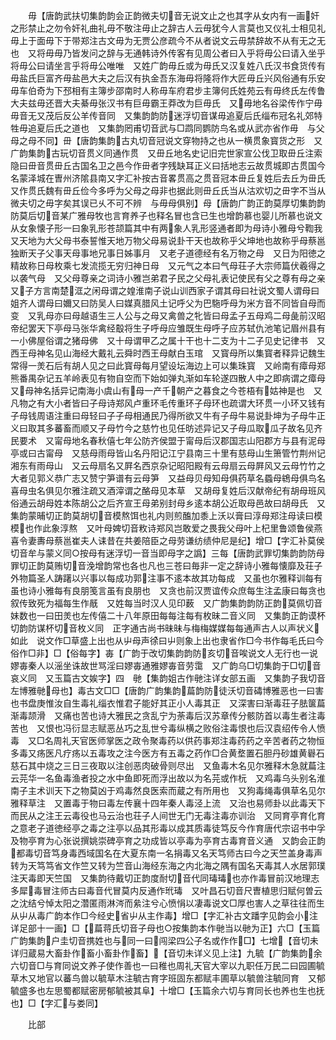 <!-- { "loadSidebar": true } -->
　　毋【唐韵武扶切集韵韵会正韵微夫切音无说文止之也其字从女内有一画奸之形禁止之勿令奸礼曲礼毋不敬注毋止之辞古人云毋犹今人言莫也又仪礼士相见礼毋上于面毋下于带郑注古文毋为无贾公彦疏今不从者说文云毋禁辞故不从有无之无也　又将毋毋乃皆发问之辞与无通韩诗外传客有见周公者曰入乎将毋公曰请入坐乎将毋公曰请坐言乎将毋公唯唯　又姓广韵毋丘或为毋氏又汉复姓八氏汉书食货传有毋盐氏巨富齐毋盐邑大夫之后汉有执金吾东海毋将隆将作大匠毋丘兴风俗通有乐安毋车伯奇为下邳相有主簿步邵南时人称毋车府君步主簿何氏姓苑云有毋终氏左传鲁大夫兹毋还晋大夫綦毋张汉书有巨毋霸王莽改为巨毋氏　又毋地名谷梁传作宁毋毋音无又茂后反公羊传音同　又集韵韵防迷浮切音谋毋追夏后氏缁布冠名礼郊特牲毋追夏后氏之道也　又集韵罔甫切音武与□鹉同鹦防鸟名或从武亦省作毋　与父母之母不同】毌【唐韵集韵古丸切音冠说文穿物持之也从一横贯象寳货之形　又广韵集韵古玩切音贯义同通作贯　又毌丘地名史记旧完世家宣公伐卫取毌丘注索隐曰毌音贯毌丘古国名卫之邑今作毌者字残缺耳正义曰括地志云故贯城即古贯国今名蒙泽城在曺州济隂县南又字汇补按古音畧贯高之贯音冠本毌丘复姓后去丘为毌氏又作贯氏魏有毌丘俭今多呼为父母之母非也据此则毌丘氏当从沽欢切之毌字不当从微夫切之毋字矣其误已乆不可不辨　与毋母俱别】母【唐韵广韵正韵莫厚切集韵韵防莫后切音某广雅母牧也言育养子也释名冒也含已生也增韵慕也婴儿所慕也说文从女象懐子形一曰象乳形苍颉篇其中有两象人乳形竖通者即为母诗小雅母兮鞫我　又天地为大父母书泰誓惟天地万物父母易说卦干天也故称乎父坤地也故称乎母蔡邕独断天子父事天母事地兄事日姊事月　又老子道德经有名万物之母　又日为阳徳之精故称日母枚乘七发流揽无穷归神日母　又元气之本曰气母荘子大宗师篇伏羲得之以袭气母　又父母尊亲之词诗小雅岂弟君子民之父母礼表记使民有父之尊有母之亲　又子方言南楚洭之闲母谓之媓淮南子说山训西家子谓其母曰社说文蜀人谓母曰姐齐人谓母曰嬭又曰防吴人曰媒真腊风土记呼父为巴駞呼母为米方音不同皆自母而变　又乳母亦曰母越语生三人公与之母又禽兽之牝皆曰母孟子五母鸡二母彘前汉昭帝纪罢天下亭母马张华禽经鷇将生子呼母应雏既生母呼子应苏轼仇池笔记眉州县有一小佛屋俗谓之猪母佛　又十母谓甲乙之属十干也十二支为十二子见史记律书　又西王母神名见山海经大戴礼云舜时西王母献白玉琯　又寳母所以集寳者释异记魏生常得一羙石后有胡人见之曰此寳母每月望设坛海边上可以集珠寳　又岭南有瘴母郑熊番禺杂记五羊岭表见有物自空而下始如弹丸渐如车轮遂四散人中之即病谓之瘴母　又母神名括异记南海小虞山有母一产千朝产之暮食之今苍梧有姑神是也　又凡物之有大小者皆曰子母诗郑风卢重环毛传重环子母环也疏谓大环贯一小环又钱有子母钱周语注重曰母轻曰子子母相通民乃得所欲又牛有子母牛易说卦坤为子母牛正义曰取其多蕃畜而顺又子母竹今之慈竹也见任昉述异记又子母瓜取瓜子故名见齐民要术　又甯母地名春秋僖七年公防齐侯盟于甯母后汉郡国志山阳郡方与县有泥母亭或曰古甯母　又慈母雨母皆山名丹阳记江宁县南三十里有慈母山生箫管竹荆州记湘东有雨母山　又云母扇名又屛名西京杂记昭阳殿有云母扇云母屛风又云母竹竹之大者见郭义恭广志又赞宁笋谱有云母笋　又益母贝母知母俱药草名蟁母鴾母俱鸟名喜母虫名俱见尔雅注疏又酒滓谓之酪母见本草　又胡母复姓后汉献帝纪有胡母班风俗通云胡母姓本陈胡公之后齐宣王母弟别封母乡逺本胡公近取母邑故曰胡母氏　又集韵蒙晡切正韵莫胡切音模熬饵也礼内则煎醢加黍上沃以膏曰淳母郑注母读曰模模也作此象淳熬　又叶母婢切音敉诗郑风岂敢爱之畏我父母叶上杞里鲁颂鲁侯燕喜令妻夀母蔡邕崔夫人诔昔在共姜陪臣之母劳谦纺绩仲尼是纪】增□【字汇补莫侯切音牟与蒙义同○按母有迷浮切一音当即母字之譌】三每【唐韵武罪切集韵韵防母罪切正韵莫贿切音浼增韵常也各也凡也三苍曰毎非一定之辞诗小雅每懐靡及荘子外物篇圣人踌躇以兴事以每成功郭注事不逺本故其功每成　又虽也尔雅释训每有虽也诗小雅每有良朋笺言虽有良朋也　又贪也前汉贾谊传众庶每生注孟康曰每贪也叙传致死为福每生作旤　又姓每当时汉人见印薮　又广韵集韵韵防正韵莫佩切音妹数也一曰田羙也左传僖二十八年原田每每注每有枚昧二音义同　又集韵正韵谟杯切韵防谋杯切音枚义同　正字通古尚书昧昧与梅梅媒媒每每通声古人以声状义如此　说文作□草盛上出也从屮母声徐曰屮则象上出也隶省作□今书作每毛氏曰今俗作□非】□【俗每字】毐【广韵于改切集韵韵防亥切音唉说文人无行也一说嫪毐秦人以滛坐诛故世骂淫曰嫪毐通雅嫪毐音劳霭　又广韵乌□切集韵于□切音哀义同　又玉篇古文娭字】四　毑【集韵姐古作毑注详女部五画　又集韵子我切音左博雅毑母也】毒古文□□【唐韵广韵集韵萹韵防徒沃切音碡博雅恶也一曰害也书盘庚惟汝自生毒礼缁衣惟君子能好其正小人毒其正　又深害曰渐毒荘子胠箧萹渐毒颉滑　又痛也苦也诗大雅民之贪乱宁为荼毒后汉苏章传分骸防首以毒生者注毒苦也　又恨也冯衍显志赋恶丛巧之乱世兮毒纵横之败俗注毒恨也后汉袁绍传令人愤毒　又□名周礼天官医师掌医之政令聚毒药以供药事郑注毒药药之辛苦者药之物恒多毒又疡医凡疗疡以五毒攻之注今医方有五毒之药作□合黄堥置石胆丹砂雄黄礜石慈石其中烧之三日三夜取以注创恶肉破骨则尽出　又鱼毒木名见尔雅释木急就萹注云芫华一名鱼毒渔者投之水中鱼即死而浮出故以为名芫或作杬　又鸡毒乌头别名淮南子主术训天下之物莫凶于鸡毒然良医索而蔵之有所用也　又狗毒绳毒俱草名见尔雅释草注　又置毒于物曰毒左传襄十四年秦人毒泾上流　又治也易师卦以此毒天下而民从之注王云毒役也马云治也荘子人间世无门无毒注毒亦训治　又同育亭育化育之意老子道徳经亭之毒之注亭以品其形毒以成其质毒徒笃反今作育唐代宗诏书中孚及物亭育为心张说撰姚崇碑亭育之功成皆以亭毒为亭育古毒育音义通　又韵会正韵都毒切音笃身毒西域国名在大夏东南一名捐毒又名天笃师古曰今之天竺盖身毒声转为天笃笃省文作竺又转为竺音山海经东海之内北海之隅有国名天毒其人水居郭璞注天毒即天竺国　又集韵待戴切正韵度耐切音代同瑇瑇也亦作毒冒前汉地理志多犀毒冒注师古曰毒音代冒莫内反通作玳瑇　又叶昌石切音尺曺植思归赋何曽云之沈结兮悼太阳之濳匿雨淋涔而絫注兮心愤悁以凄毒说文□厚也害人之草往往而生从屮从毒广韵本作□今经史省屮从主作毒】增□【字汇补古文蹯字见韵会小注详足部十一画】□【萹蒋氏切音子母也○按集韵本作毑当以毑为正】六□【玉篇广韵集韵户圭切音携姓也与同一曰闯梁四公子名或作作□】七增【音切未详归蔵易大畜卦作畜小畜卦作畜】【音切未详义见上注】九毓【广韵集韵余六切音□与育同说文养子使作善也一曰稚也周礼天官大宰以九职任万民二曰园圃毓草木又地官以蕃鸟兽以毓草木注毓古育字班固东都赋丰圃草以毓兽注毓同育　又郁毓盛多也左思蜀都赋密房郁毓被其阜】十增□【玉篇余六切与育同长也养也生也抚也】□【字汇与娄同】


　　比部
